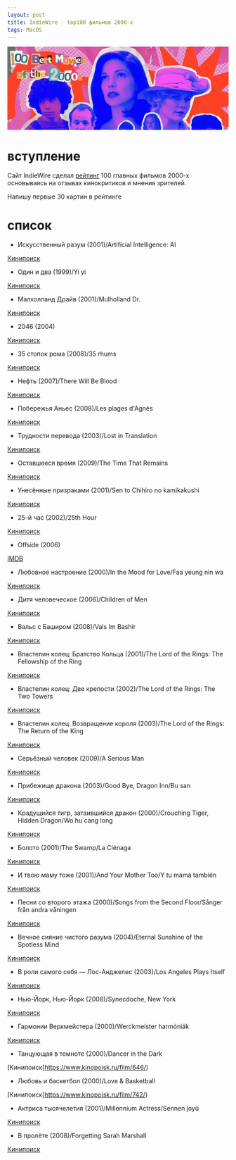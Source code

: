 ```yaml
---
layout: post
title: IndieWire - top100 фильмов 2000-х
tags: MacOS
---
```

![](https://raw.githubusercontent.com/tatarinovms/tatarinovms.github.io/master/images/posts/top100/logo.webp)

# вступление 

Сайт IndieWire сделал [рейтинг](https://www.indiewire.com/features/best-of/best-movies-2000s-1235032266/) 100 главных фильмов 2000-х основываясь на отзывах кинокритиков и мнения зрителей. 

Напишу первые 30 картин в рейтинге

# список

- Искусственный разум (2001)/Artificial Intelligence: AI 

[Кинипоиск](https://www.kinopoisk.ru/film/594/)

- Один и два (1999)/Yi yi 

[Кинипоиск](https://www.kinopoisk.ru/film/888/)

- Малхолланд Драйв (2001)/Mulholland Dr.

[Кинипоиск](https://www.kinopoisk.ru/film/466/)

- 2046 (2004)

[Кинипоиск](https://www.kinopoisk.ru/film/13728/)

- 35 стопок рома (2008)/35 rhums

[Кинипоиск](https://www.kinopoisk.ru/film/438259/)

- Нефть (2007)/There Will Be Blood

[Кинипоиск](https://www.kinopoisk.ru/film/196604/)

- Побережья Аньес (2008)/Les plages d'Agnès

[Кинипоиск](https://www.kinopoisk.ru/film/436256/)

- Трудности перевода (2003)/Lost in Translation

[Кинипоиск](https://www.kinopoisk.ru/film/5930/)

- Оставшееся время (2009)/The Time That Remains

[Кинипоиск](https://www.kinopoisk.ru/film/418220/)

- Унесённые призраками (2001)/Sen to Chihiro no kamikakushi

[Кинипоиск](https://www.kinopoisk.ru/film/370/)

- 25-й час (2002)/25th Hour

[Кинипоиск](https://www.kinopoisk.ru/film/320/)

- Offside (2006)

[IMDB](https://www.imdb.com/title/tt0499537/)

- Любовное настроение (2000)/In the Mood for Love/Faa yeung nin wa

[Кинипоиск](https://www.kinopoisk.ru/film/656/)

- Дитя человеческое (2006)/Children of Men

[Кинипоиск](https://www.kinopoisk.ru/film/6803/)

- Вальс с Баширом (2008)/Vals Im Bashir

[Кинипоиск](https://www.kinopoisk.ru/film/412474/)

- Властелин колец: Братство Кольца (2001)/The Lord of the Rings: The Fellowship of the Ring

[Кинипоиск](https://www.kinopoisk.ru/film/328/)

- Властелин колец: Две крепости (2002)/The Lord of the Rings: The Two Towers

[Кинипоиск](https://www.kinopoisk.ru/film/312/)

- Властелин колец: Возвращение короля (2003)/The Lord of the Rings: The Return of the King

[Кинипоиск](https://www.kinopoisk.ru/film/3498/)

- Серьёзный человек (2009)/A Serious Man

[Кинипоиск](https://www.kinopoisk.ru/film/416275/)

- Прибежище дракона (2003)/Good Bye, Dragon Inn/Bu san

[Кинипоиск](https://www.kinopoisk.ru/film/47125/)

- Крадущийся тигр, затаившийся дракон (2000)/Crouching Tiger, Hidden Dragon/Wo hu cang long

[Кинипоиск](https://www.kinopoisk.ru/film/378/)

- Болото (2001)/The Swamp/La Ciénaga

[Кинипоиск](https://www.kinopoisk.ru/film/49244/)

- И твою маму тоже (2001)/And Your Mother Too/Y tu mamá también

[Кинипоиск](https://www.kinopoisk.ru/film/572/)

- Песни со второго этажа (2000)/Songs from the Second Floor/Sånger från andra våningen

[Кинипоиск](https://www.kinopoisk.ru/film/850/)

- Вечное сияние чистого разума (2004)/Eternal Sunshine of the Spotless Mind

[Кинипоиск](https://www.kinopoisk.ru/film/5492/)

- В роли самого себя — Лос-Анджелес (2003)/Los Angeles Plays Itself

[Кинипоиск](https://www.kinopoisk.ru/film/81063/)

- Нью-Йорк, Нью-Йорк (2008)/Synecdoche, New York

[Кинипоиск](https://www.kinopoisk.ru/film/77177/)

- Гармонии Веркмейстера (2000)/Werckmeister harmóniák

[Кинипоиск](https://www.kinopoisk.ru/film/50377/)

- Танцующая в темноте (2000)/Dancer in the Dark

[Кинипоиск]https://www.kinopoisk.ru/film/646/)

- Любовь и баскетбол (2000)/Love & Basketball

[Кинипоиск]https://www.kinopoisk.ru/film/742/)

- Актриса тысячелетия (2001)/Millennium Actress/Sennen joyû

[Кинипоиск](https://www.kinopoisk.ru/film/41900/)

- В пролёте (2008)/Forgetting Sarah Marshall

[Кинипоиск](https://www.kinopoisk.ru/film/281394/)